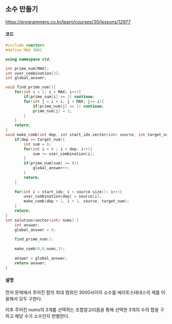 ## 소수 만들기

https://programmers.co.kr/learn/courses/30/lessons/12977

#### **코드**

```c++
#include <vector>
#define MAX 3001

using namespace std;

int prime_num[MAX];
int user_combination[3];
int global_answer;

void find_prime_num(){
    for(int i = 2; i < MAX; i++){
        if(prime_num[i] == 1) continue;
        for(int j = i + i; j < MAX; j+= i){
            if(prime_num[j] == 1) continue;
            prime_num[j] = 1;
        }
    }
    return;
}
void make_comb(int dep, int start_idx,vector<int> source, int target_num){
    if(dep == target_num){
        int sum = 0;
        for(int i = 0 ; i < dep; i++){
            sum += user_combination[i];
        }
        if(prime_num[sum] == 0){
            global_answer++;
        }
        return;
    }
    
    for(int i = start_idx; i < source.size(); i++){
        user_combination[dep] = source[i];
        make_comb(dep + 1, i + 1, source, target_num);
    }
    return;
}
int solution(vector<int> nums) {
    int answer;
    global_answer = 0;
    
    find_prime_num();
    
    make_comb(0,0,nums,3);
    
    answer = global_answer;
    return answer;
}
```

#### 설명

먼저 문제에서 주어진 합의 최대 범위인 3000사이의 소수를 에라토스테네스의 체를 이용해서 모두 구한다.

이후 주어진 nums의 3개를 선택하는 조합알고리즘을 통해 선택한 3개의 수의 합을 구하고 해당 수가 소수인지 판별한다.